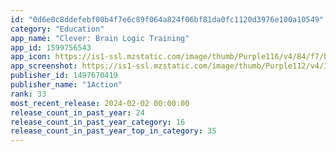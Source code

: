 ```yaml
---
id: "0d6e0c8ddefebf00b4f7e6c89f064a824f06bf81da0fc1120d3976e100a10549"
category: "Education"
app_name: "Clever: Brain Logic Training"
app_id: 1599756543
app_icon: https://is1-ssl.mzstatic.com/image/thumb/Purple116/v4/84/f7/b5/84f7b5b9-33cc-b897-7997-4dd7db4b0f81/AppIcon-0-1x_U007ephone-0-10-0-85-220-0.png/1024x1024bb.png
app_screenshot: https://is1-ssl.mzstatic.com/image/thumb/Purple112/v4/39/b5/00/39b50064-5165-ea2f-5877-77d62ae55cb7/d20b12f1-8e4c-49ef-9cfe-0d0399bc678f_6.5_inch_1.jpg/1242x2688bb.png
publisher_id: 1497670419
publisher_name: "1Action"
rank: 33
most_recent_release: 2024-02-02 00:00:00
release_count_in_past_year: 24
release_count_in_past_year_category: 16
release_count_in_past_year_top_in_category: 35
---
```

